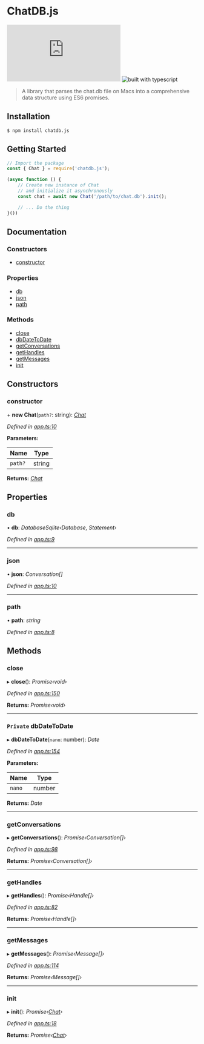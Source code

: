 # ChatDB.js
[![NPM version](https://img.shields.io/npm/v/glitchapi.js?style=flat-square)](https://www.npmjs.com/package/chatdb.js)
![built with typescript](https://camo.githubusercontent.com/92e9f7b1209bab9e3e9cd8cdf62f072a624da461/68747470733a2f2f666c61742e62616467656e2e6e65742f62616467652f4275696c74253230576974682f547970655363726970742f626c7565) 
> A library that parses the chat.db file on Macs 
> into a comprehensive data structure using ES6 promises.

## Installation

`$ npm install chatdb.js`

## Getting Started

```js
// Import the package
const { Chat } = require('chatdb.js');

(async function () {
    // Create new instance of Chat 
    // and initialize it asynchronously
    const chat = await new Chat('/path/to/chat.db').init();

    // ... Do the thing
}())
```

## Documentation

### Constructors

* [constructor](_app_.chat.md#constructor)

### Properties

* [db](_app_.chat.md#db)
* [json](_app_.chat.md#json)
* [path](_app_.chat.md#path)

### Methods

* [close](_app_.chat.md#close)
* [dbDateToDate](_app_.chat.md#private-dbdatetodate)
* [getConversations](_app_.chat.md#getconversations)
* [getHandles](_app_.chat.md#gethandles)
* [getMessages](_app_.chat.md#getmessages)
* [init](_app_.chat.md#init)

## Constructors

###  constructor

\+ **new Chat**(`path?`: string): *[Chat](_app_.chat.md)*

*Defined in [app.ts:10](https://github.com/Zaedus/chatdb.js/blob/40cd694/app.ts#L10)*

**Parameters:**

Name | Type |
------ | ------ |
`path?` | string |

**Returns:** *[Chat](_app_.chat.md)*

## Properties

###  db

• **db**: *DatabaseSqlite‹Database, Statement›*

*Defined in [app.ts:9](https://github.com/Zaedus/chatdb.js/blob/40cd694/app.ts#L9)*

___

###  json

• **json**: *Conversation[]*

*Defined in [app.ts:10](https://github.com/Zaedus/chatdb.js/blob/40cd694/app.ts#L10)*

___

###  path

• **path**: *string*

*Defined in [app.ts:8](https://github.com/Zaedus/chatdb.js/blob/40cd694/app.ts#L8)*

## Methods

###  close

▸ **close**(): *Promise‹void›*

*Defined in [app.ts:150](https://github.com/Zaedus/chatdb.js/blob/40cd694/app.ts#L150)*

**Returns:** *Promise‹void›*

___

### `Private` dbDateToDate

▸ **dbDateToDate**(`nano`: number): *Date*

*Defined in [app.ts:154](https://github.com/Zaedus/chatdb.js/blob/40cd694/app.ts#L154)*

**Parameters:**

Name | Type |
------ | ------ |
`nano` | number |

**Returns:** *Date*

___

###  getConversations

▸ **getConversations**(): *Promise‹Conversation[]›*

*Defined in [app.ts:98](https://github.com/Zaedus/chatdb.js/blob/40cd694/app.ts#L98)*

**Returns:** *Promise‹Conversation[]›*

___

###  getHandles

▸ **getHandles**(): *Promise‹Handle[]›*

*Defined in [app.ts:82](https://github.com/Zaedus/chatdb.js/blob/40cd694/app.ts#L82)*

**Returns:** *Promise‹Handle[]›*

___

###  getMessages

▸ **getMessages**(): *Promise‹Message[]›*

*Defined in [app.ts:114](https://github.com/Zaedus/chatdb.js/blob/40cd694/app.ts#L114)*

**Returns:** *Promise‹Message[]›*

___

###  init

▸ **init**(): *Promise‹[Chat](_app_.chat.md)›*

*Defined in [app.ts:18](https://github.com/Zaedus/chatdb.js/blob/40cd694/app.ts#L18)*

**Returns:** *Promise‹[Chat](_app_.chat.md)›*